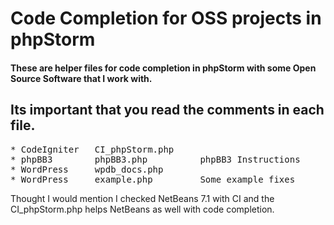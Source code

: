 Code Completion for OSS projects in phpStorm
===========================================

#### These are helper files for code completion in phpStorm with some Open Source Software that I work with.

Its important that you read the comments in each file.
-------------------------------------------------------
<pre>
* CodeIgniter   CI_phpStorm.php
* phpBB3        phpBB3.php          phpBB3 Instructions
* WordPress     wpdb_docs.php       
* WordPress     example.php         Some example fixes
</pre>

Thought I would mention I checked NetBeans 7.1 with CI and the CI_phpStorm.php helps NetBeans as well with code completion.

